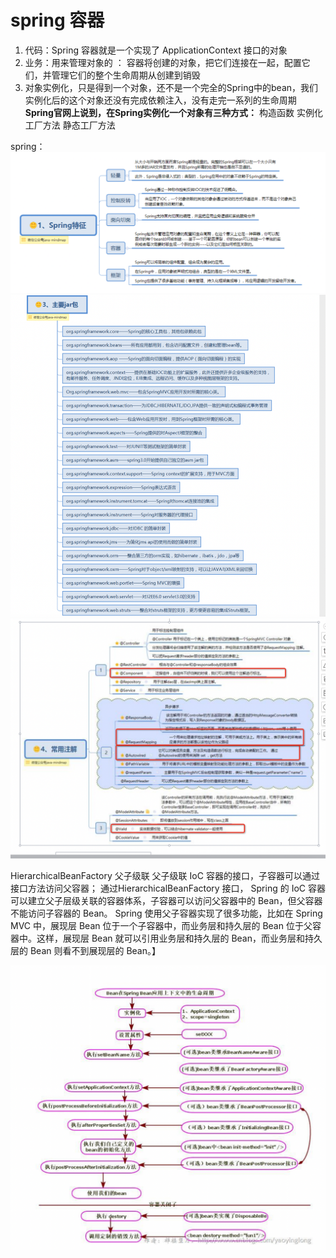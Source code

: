 # spring 容器
1. 代码：Spring 容器就是一个实现了 ApplicationContext 接口的对象
2. 业务：用来管理对象的 ： 容器将创建的对象，把它们连接在一起，配置它们，并管理它们的整个生命周期从创建到销毁
3. 对象实例化，只是得到一个对象，还不是一个完全的Spring中的bean，我们实例化后的这个对象还没有完成依赖注入，没有走完一系列的生命周期
**Spring官网上说到，在Spring实例化一个对象有三种方式：**
构造函数
实例化工厂方法
静态工厂方法

spring：
![](/技术学习流程/pic/2023-07-01-19-15-08.png)
![](/技术学习流程/pic/2023-07-01-19-19-32.png)
![](/技术学习流程/pic/2023-07-01-19-22-25.png)


HierarchicalBeanFactory 父子级联
父子级联 IoC 容器的接口，子容器可以通过接口方法访问父容器； 通过HierarchicalBeanFactory 接口， Spring 的 IoC 容器可以建立父子层级关联的容器体系，子容器可以访问父容器中的 Bean，但父容器不能访问子容器的 Bean。
Spring 使用父子容器实现了很多功能，比如在 Spring MVC 中，展现层 Bean 位于一个子容器中，而业务层和持久层的 Bean 位于父容器中。这样，展现层 Bean 就可以引用业务层和持久层的 Bean，而业务层和持久层的 Bean 则看不到展现层的 Bean。】


![](/技术学习流程/pic/2023-07-02-17-21-54.png)